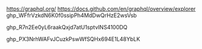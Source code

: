https://graphql.org/
https://docs.github.com/en/graphql/overview/explorer
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

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

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